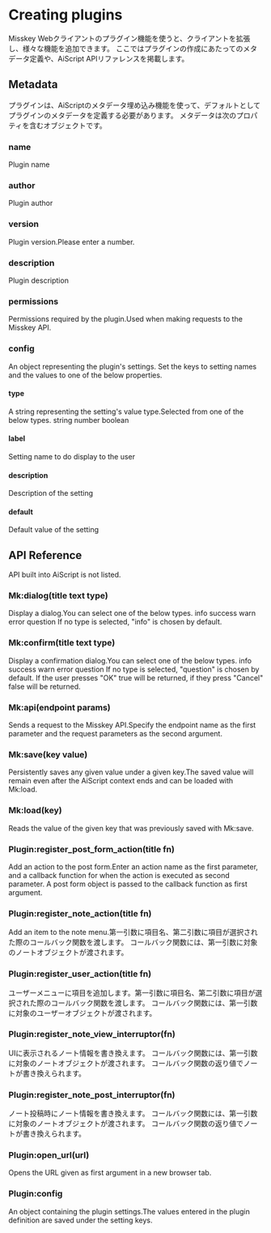 # Creating plugins
Misskey Webクライアントのプラグイン機能を使うと、クライアントを拡張し、様々な機能を追加できます。 ここではプラグインの作成にあたってのメタデータ定義や、AiScript APIリファレンスを掲載します。

## Metadata
プラグインは、AiScriptのメタデータ埋め込み機能を使って、デフォルトとしてプラグインのメタデータを定義する必要があります。 メタデータは次のプロパティを含むオブジェクトです。

### name
Plugin name

### author
Plugin author

### version
Plugin version.Please enter a number.

### description
Plugin description

### permissions
Permissions required by the plugin.Used when making requests to the Misskey API.

### config
An object representing the plugin's settings. Set the keys to setting names and the values to one of the below properties.

#### type
A string representing the setting's value type.Selected from one of the below types. string number boolean

#### label
Setting name to do display to the user

#### description
Description of the setting

#### default
Default value of the setting

## API Reference
API built into AiScript is not listed.

### Mk:dialog(title text type)
Display a dialog.You can select one of the below types. info success warn error question If no type is selected, "info" is chosen by default.

### Mk:confirm(title text type)
Display a confirmation dialog.You can select one of the below types. info success warn error question If no type is selected, "question" is chosen by default. If the user presses "OK" true will be returned, if they press "Cancel" false will be returned.

### Mk:api(endpoint params)
Sends a request to the Misskey API.Specify the endpoint name as the first parameter and the request parameters as the second argument.

### Mk:save(key value)
Persistently saves any given value under a given key.The saved value will remain even after the AiScript context ends and can be loaded with Mk:load.

### Mk:load(key)
Reads the value of the given key that was previously saved with Mk:save.

### Plugin:register_post_form_action(title fn)
Add an action to the post form.Enter an action name as the first parameter, and a callback function for when the action is executed as second parameter. A post form object is passed to the callback function as first argument.

### Plugin:register_note_action(title fn)
Add an item to the note menu.第一引数に項目名、第二引数に項目が選択された際のコールバック関数を渡します。 コールバック関数には、第一引数に対象のノートオブジェクトが渡されます。

### Plugin:register_user_action(title fn)
ユーザーメニューに項目を追加します。第一引数に項目名、第二引数に項目が選択された際のコールバック関数を渡します。 コールバック関数には、第一引数に対象のユーザーオブジェクトが渡されます。

### Plugin:register_note_view_interruptor(fn)
UIに表示されるノート情報を書き換えます。 コールバック関数には、第一引数に対象のノートオブジェクトが渡されます。 コールバック関数の返り値でノートが書き換えられます。

### Plugin:register_note_post_interruptor(fn)
ノート投稿時にノート情報を書き換えます。 コールバック関数には、第一引数に対象のノートオブジェクトが渡されます。 コールバック関数の返り値でノートが書き換えられます。

### Plugin:open_url(url)
Opens the URL given as first argument in a new browser tab.

### Plugin:config
An object containing the plugin settings.The values entered in the plugin definition are saved under the setting keys.
